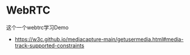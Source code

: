# WebRTC
这个一个webtrc学习Demo
- https://w3c.github.io/mediacapture-main/getusermedia.html#media-track-supported-constraints